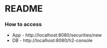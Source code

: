 # README #

### How to access ###

* App - http://localhost:8080/securities/new
* DB  - http://localhost:8080/h2-console
